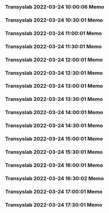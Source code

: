 ### Transyslab 2022-03-24 10:00:06 Memo
### Transyslab 2022-03-24 10:30:01 Memo
### Transyslab 2022-03-24 11:00:01 Memo
### Transyslab 2022-03-24 11:30:01 Memo
### Transyslab 2022-03-24 12:00:01 Memo
### Transyslab 2022-03-24 12:30:01 Memo
### Transyslab 2022-03-24 13:00:01 Memo
### Transyslab 2022-03-24 13:30:01 Memo
### Transyslab 2022-03-24 14:00:01 Memo
### Transyslab 2022-03-24 14:30:01 Memo
### Transyslab 2022-03-24 15:00:01 Memo
### Transyslab 2022-03-24 15:30:01 Memo
### Transyslab 2022-03-24 16:00:01 Memo
### Transyslab 2022-03-24 16:30:02 Memo
### Transyslab 2022-03-24 17:00:01 Memo
### Transyslab 2022-03-24 17:30:01 Memo
